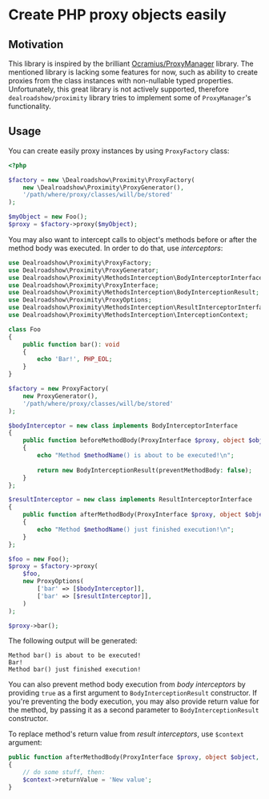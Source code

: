 # Create PHP proxy objects easily

## Motivation
This library is inspired by the brilliant
[Ocramius/ProxyManager](https://github.com/Ocramius/ProxyManager) library.
The mentioned library is lacking some features for now,
such as ability to create proxies from the class instances with non-nullable
typed properties. Unfortunately, this great library is not actively supported,
therefore `dealroadshow/proximity` library tries to implement 
some of `ProxyManager`'s functionality.

## Usage

You can create easily proxy instances by using `ProxyFactory` class:

```php
<?php

$factory = new \Dealroadshow\Proximity\ProxyFactory(
    new \Dealroadshow\Proximity\ProxyGenerator(),
    '/path/where/proxy/classes/will/be/stored'
);

$myObject = new Foo();
$proxy = $factory->proxy($myObject);
```

You may also want to intercept calls to object's methods before or after
the method body was executed. In order to do that, use *interceptors*:

```php
use Dealroadshow\Proximity\ProxyFactory;
use Dealroadshow\Proximity\ProxyGenerator;
use Dealroadshow\Proximity\MethodsInterception\BodyInterceptorInterface;
use Dealroadshow\Proximity\ProxyInterface;
use Dealroadshow\Proximity\MethodsInterception\BodyInterceptionResult;
use Dealroadshow\Proximity\ProxyOptions;
use Dealroadshow\Proximity\MethodsInterception\ResultInterceptorInterface;
use Dealroadshow\Proximity\MethodsInterception\InterceptionContext;

class Foo
{
    public function bar(): void
    {
        echo 'Bar!', PHP_EOL;
    }
}

$factory = new ProxyFactory(
    new ProxyGenerator(),
    '/path/where/proxy/classes/will/be/stored'
);

$bodyInterceptor = new class implements BodyInterceptorInterface 
{
    public function beforeMethodBody(ProxyInterface $proxy, object $object, string $methodName, array $methodArgs) : BodyInterceptionResult
    {
        echo "Method $methodName() is about to be executed!\n";
        
        return new BodyInterceptionResult(preventMethodBody: false);
    }
};

$resultInterceptor = new class implements ResultInterceptorInterface
{
    public function afterMethodBody(ProxyInterface $proxy, object $object, string $methodName, array $methodArgs, InterceptionContext $context): void
    {
        echo "Method $methodName() just finished execution!\n";
    }
};

$foo = new Foo();
$proxy = $factory->proxy(
    $foo,
    new ProxyOptions(
        ['bar' => [$bodyInterceptor]],
        ['bar' => [$resultInterceptor]],
    )
);

$proxy->bar();
```

The following output will be generated:

```
Method bar() is about to be executed!
Bar!
Method bar() just finished execution!
```

You can also prevent method body execution from *body interceptors* by providing `true`
as a first argument to `BodyInterceptionResult` constructor. If you're preventing the body
execution, you may also provide return value for the method, by passing it as a second
parameter to `BodyInterceptionResult` constructor.

To replace method's return value from *result interceptors*, use `$context` argument:

```php
public function afterMethodBody(ProxyInterface $proxy, object $object, string $methodName, array $methodArgs, InterceptionContext $context): void
{
    // do some stuff, then:
    $context->returnValue = 'New value';
}
```
